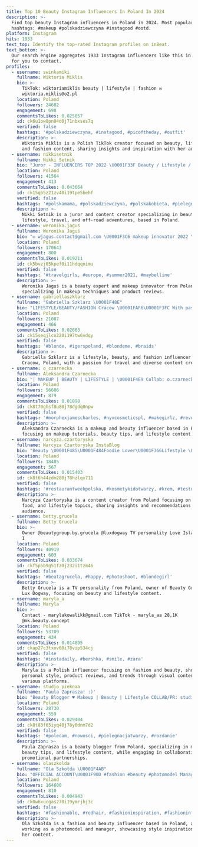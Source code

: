 ```yaml
---
title: Top 10 Beauty Instagram Influencers In Poland In 2024
description: >-
  Find top beauty Instagram influencers in Poland in 2024. Most popular
  hashtags: #makeup #polskadziewczyna #instagood #ootd.
platform: Instagram
hits: 1933
text_top: Identify the top-rated Instagram profiles on inBeat.
text_bottom: >-
  Our search engine aggregates 1933 Instagram influencers like this in Poland
  for you to contact.
profiles:
  - username: swinkamiki
    fullname: Wiktoria Miklis
    bio: >-
      TikTok: wiktoriamiklis beauty | lifestyle | fashion ✉️
      wiktoria.miklis@o2.pl
    location: Poland
    followers: 24682
    engagement: 698
    commentsToLikes: 0.025057
    id: ck6u1ow8pn04d0j71nbxses7q
    verified: false
    hashtags: '#polskadziewczyna, #instagood, #picoftheday, #outfit'
    description: >-
      Wiktoria Miklis is a Polish TikTok creator focused on beauty, lifestyle,
      and fashion content, sharing insights and inspiration with her audience.
  - username: nikkisetnik
    fullname: Nikki Setnik
    bio: "Juror - INFLUENCERS TOP 2022 \U0001F33F Beauty / Lifestyle / Travel / Off Road \U0001F33F \U0001F48C Kontakt - nikolsetnik@o2.pl / DM \U0001F30D\U0001F3DD❤️ - @life_road_travel"
    location: Poland
    followers: 41564
    engagement: 413
    commentsToLikes: 0.043664
    id: ck15qb5z21zv40i19tpe5behf
    verified: false
    hashtags: '#polskamama, #polskadziewczyna, #polskakobieta, #pielegnacja'
    description: >-
      Nikki Setnik is a juror and content creator specializing in beauty,
      lifestyle, travel, and off-road adventures, based in Poland.
  - username: weronika.jagus
    fullname: Weronika Jaguś
    bio: "✉️ wjagus.contact@gmail.com \U0001F3C6 makeup innovator 2022 \U0001F3C6 beauty expert 2021 \U0001F3C6 influencerka roku 2020"
    location: Poland
    followers: 170643
    engagement: 800
    commentsToLikes: 0.019211
    id: ck5bvzj05kpef0i11hdqqnimu
    verified: false
    hashtags: '#travelgirls, #europe, #summer2021, #maybelline'
    description: >-
      Weronika Jaguś is a beauty expert and makeup innovator from Poland,
      specializing in makeup techniques and product reviews.
  - username: gabriellaszklarz
    fullname: "Gabriella Szklarz \U0001F48E"
    bio: "LIFESTYLE/BEAUTY/FASHION Cracow \U0001FAF6\U0001F3FC With passion for travel \U0001F334"
    location: Poland
    followers: 21087
    engagement: 466
    commentsToLikes: 0.02663
    id: ck15seqjlcn220i197tw6vdqy
    verified: false
    hashtags: '#blonde, #igerspoland, #blondeme, #braids'
    description: >-
      Gabriella Szklarz is a lifestyle, beauty, and fashion influencer based in
      Cracow, Poland, with a passion for travel and diverse content creation.
  - username: o_czarnecka
    fullname: Aleksandra Czarnecka
    bio: "| MAKEUP | BEAUTY | LIFESTYLE | \U0001F4E9 Collab: o.czarnecka.yt@gmail.com \U0001F3B6 TikTok: o_czarnecka"
    location: Poland
    followers: 56686
    engagement: 879
    commentsToLikes: 0.01898
    id: ck8t70ghsf8u80j78dgdq0npw
    verified: false
    hashtags: '#morphexjamescharles, #nyxcosmeticspl, #makegirlz, #revolutionpro'
    description: >-
      Aleksandra Czarnecka is a makeup and beauty influencer based in Poland,
      focusing on makeup tutorials, beauty tips, and lifestyle content.
  - username: narcyza.czartoryska
    fullname: Narcyza Czartoryska InstaBlog
    bio: "Beauty \U0001F485\U0001F484Foodie Lover\U0001F366Lifestyle \U0001F6CD\U0001F30D Collab: \U0001F48C narcyza.czartoryska@gmail.com \U0001F495"
    location: Poland
    followers: 18485
    engagement: 567
    commentsToLikes: 0.015403
    id: ck8t6h44zdm280j78hzlqx711
    verified: false
    hashtags: '#restaurantweekpolska, #kosmetykidotwarzy, #krem, #testujemy'
    description: >-
      Narcyza Czartoryska is a content creator from Poland focusing on beauty,
      food, and lifestyle topics, sharing insights and recommendations with her
      audience.
  - username: betty.grucela
    fullname: Betty Grucela
    bio: >-
      Owner @beautygroup.by.grucela @luxdogway TV personality Love Island Poland
      I
    location: Poland
    followers: 40919
    engagement: 603
    commentsToLikes: 0.033674
    id: ckf5p5b9g51fz0j232i1tzm46
    verified: false
    hashtags: '#beatagrucela, #happy, #photoshoot, #blondegirl'
    description: >-
      Betty Grucela is a TV personality from Poland, owner of Beauty Group and
      Lux Dogway, focusing on beauty and lifestyle content.
  - username: maryla_a
    fullname: Maryla
    bio: >-
      Contact - marylakowalikk@gmail.com TikTok - maryla_aa 28,1K
      @mk.beauty.concept
    location: Poland
    followers: 53709
    engagement: 434
    commentsToLikes: 0.014895
    id: ckap27c3txov60i78vip534cj
    verified: false
    hashtags: '#instadaily, #bershka, #smile, #zara'
    description: >-
      Maryla is a Polish influencer focusing on fashion and beauty, showcasing
      personal style, product reviews, and trends through visual content across
      various platforms.
  - username: studio_pieknaa
    fullname: 'Paula Zaprasza! :)'
    bio: "Beauty Blogger ♥ Makeup | Beauty | Lifestyle COLLAB/PR: studio_pieknaa@wp.pl or DM \U0001F4E5 Zakaz kopiowania zdjęć !"
    location: Poland
    followers: 28730
    engagement: 559
    commentsToLikes: 0.029404
    id: ck8t83f65iyq40j78y0dnm7d2
    verified: false
    hashtags: '#polecam, #nowosci, #pielegnacjatwarzy, #rozdanie'
    description: >-
      Paula Zaprasza is a beauty blogger from Poland, specializing in makeup,
      beauty tips, and lifestyle content, while engaging in collaborations and
      promotional partnerships.
  - username: olaszkolda
    fullname: "Ola Szkołda \U0001F4AB"
    bio: "OFFICIAL ACCOUNT\U0001F90D #fashion #beauty #photomodel Manager @jaredkostrzewa manager@olaszkolda.com TikTok ola.szkolda [310k]"
    location: Poland
    followers: 164600
    engagement: 810
    commentsToLikes: 0.004943
    id: ck0w6xucgas270i19ymrjhj3c
    verified: false
    hashtags: '#fashionable, #redhair, #fashioninspiration, #fashioninfluencer'
    description: >-
      Ola Szkołda is a fashion and beauty influencer based in Poland, also
      working as a photomodel and manager, showcasing style inspiration through
      her content.
---
```


